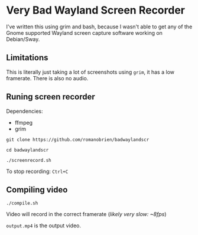 # Very Bad Wayland Screen Recorder
I've written this using grim and bash, because I wasn't able to get any of the Gnome supported Wayland screen capture software working on Debian/Sway. 

## Limitations
This is literally just taking a lot of screenshots using `grim`, it has a low framerate. There is also no audio.

## Runing screen recorder
Dependencies:
- ffmpeg
- grim

`git clone https://github.com/romanobrien/badwaylandscr`

`cd badwaylandscr`

`./screenrecord.sh`

To stop recording: `Ctrl+C`

## Compiling video

`./compile.sh`

Video will record in the correct framerate (_likely very slow: ~8fps_)

`output.mp4` is the output video.

